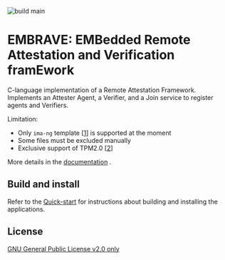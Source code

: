 ![build main](https://github.com/Cybersecurity-LINKS/embrave/actions/workflows/build.yml/badge.svg?branch=main)

#  EMBRAVE: EMBedded Remote Attestation and Verification framEwork
C-language implementation of a Remote Attestation Framework. Implements an Attester Agent, a Verifier, and a Join service to register agents and Verifiers.

Limitation:
- Only ```ima-ng``` template [[1](https://www.kernel.org/doc/html/latest/security/IMA-templates.html)] is supported at the moment
- Some files must be excluded manually
- Exclusive support of TPM2.0 [[2](https://trustedcomputinggroup.org/resource/tpm-library-specification/)]

More details in the [documentation](https://cybersecurity-links.github.io/embrave/intro) .
## Build and install
Refer to the [Quick-start](https://cybersecurity-links.github.io/embrave/category/quick-start) for instructions about building and installing the applications.

## License
[GNU General Public License v2.0 only](https://spdx.org/licenses/GPL-2.0-only.html)






